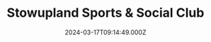 ---
date: 2024-03-17T09:14:49.000Z
title: Stowupland Sports & Social Club
latitude: 52.199596
longitude: 1.028866
category: checkin
---